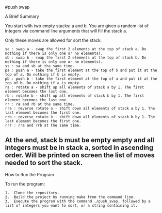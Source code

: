 #push swap

A Brief Summary

You start with two empty stacks: a and b. You are given a random list of integers via command line arguments
that will fill the stack a.

Only these moves are allowed for sort the stack:

    sa : swap a - swap the first 2 elements at the top of stack a. Do nothing if there is only one or no elements).
    sb : swap b - swap the first 2 elements at the top of stack b. Do nothing if there is only one or no elements).
    ss : sa and sb at the same time.
    pa : push a - take the first element at the top of b and put it at the top of a. Do nothing if b is empty.
    pb : push b - take the first element at the top of a and put it at the top of b. Do nothing if a is empty.
    ra : rotate a - shift up all elements of stack a by 1. The first element becomes the last one.
    rb : rotate b - shift up all elements of stack b by 1. The first element becomes the last one.
    rr : ra and rb at the same time.
    rra : reverse rotate a - shift down all elements of stack a by 1. The last element becomes the first one.
    rrb : reverse rotate b - shift down all elements of stack b by 1. The last element becomes the first one.
    rrr : rra and rrb at the same time.

At the end, stack b must be empty empty and all integers must be in stack a, sorted in ascending order. Will be printed
on screen the list of moves needed to sort the stack.
----------------------------------------------------------------------------------------------------------------
How to Run the Program

To run the program:

	1.	Clone the repository.
	2.	Build the project by running make from the command line.
	3.	Execute the program with the command ./push_swap, followed by a list of integers you want to sort, or a string containing it.
